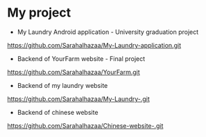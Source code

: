 # My project
- My Laundry Android application - University graduation project
  
https://github.com/Sarahalhazaa/My-Laundry-application.git

- Backend of YourFarm website - Final project
  
https://github.com/Sarahalhazaa/YourFarm.git

- Backend of my laundry website
  
https://github.com/Sarahalhazaa/My-Laundry-.git

- Backend of chinese website
  
https://github.com/Sarahalhazaa/Chinese-website-.git
